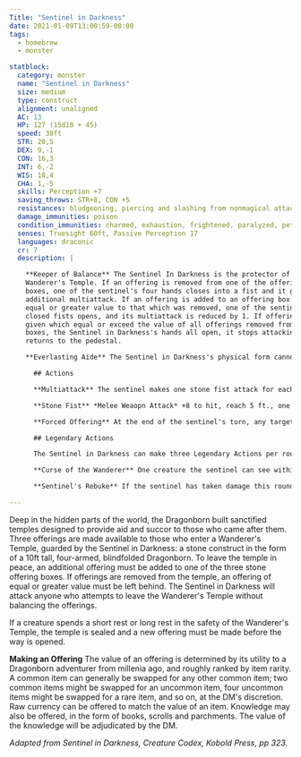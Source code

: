 ```yaml
---
Title: "Sentinel in Darkness"
date: 2021-01-09T13:00:59-08:00
tags:
  - homebrew
  - monster

statblock:
  category: monster
  name: "Sentinel in Darkness"
  size: medium
  type: construct
  alignment: unaligned
  AC: 13
  HP: 127 (15d10 + 45)
  speed: 30ft
  STR: 20,5
  DEX: 9,-1
  CON: 16,3
  INT: 6,-2
  WIS: 18,4
  CHA: 1,-5
  skills: Perception +7
  saving_throws: STR+8, CON +5
  resistances: bludgeoning, piercing and slashing from nonmagical attacks
  damage_immunities: poison
  condition_immunities: charmed, exhaustion, frightened, paralyzed, petrified, poisoned
  senses: Truesight 60ft, Passive Perception 17
  languages: draconic
  cr: 7
  description: |

    **Keeper of Balance** The Sentinel In Darkness is the protector of the
    Wanderer's Temple. If an offering is removed from one of the offering
    boxes, one of the sentinel's four hands closes into a fist and it gains an
    additional multiattack. If an offering is added to an offering box of
    equal or greater value to that which was removed, one of the sentinel's
    closed fists opens, and its multiattack is reduced by 1. If offerings are
    given which equal or exceed the value of all offerings removed from the
    boxes, the Sentinel in Darkness's hands all open, it stops attacking, and
    returns to the pedestal.

    **Everlasting Aide** The Sentinel in Darkness's physical form cannot be destroyed. If its HP is reduced to 0, the stone construct shatters, but the debris will return to the statue's pedestal and reform. After 1 minute, the statue is fully reformed and regains its max HP.

      ## Actions

      **Multiattack** The sentinel makes one stone fist attack for each hand that is currently closed into a fist.

      **Stone Fist** *Melee Weaopn Attack* +8 to hit, reach 5 ft., one target. Hit: 18 (2d12 + 5) bludgeoning damage.

      **Forced Offering** At the end of the sentinel's turn, any target the sentinel damaged with Stone Fist this turn must roll a d6. On a 1 or a 2, the target's equipped weapon is magically teleported to an offering box. If the creature does not have a weapon equipped, a random magical item in the creature's inventory selected by the DM is taken. If the target has no magical items in its inventory, 10d10 gold pieces or equivalent currency from its inventory is taken. If the target has no currency, nothing is taken.

      ## Legendary Actions

      The Sentinel in Darkness can make three Legendary Actions per round, only one of which can be Curse of the Wanderer.

      **Curse of the Wanderer** One creature the sentinel can see within 30 feet must succeed on a DC 15 Wisdom saving throw or suffer the Curse of the Wanderer. While cursed, the creature's speed is halved and it can't regain HP. For every 24 hours it goes without discovering or learning new information, it takes 10 (3d6) psychic damage. The curse lasts until it is lifted by a remove curse spell or similar magic.

      **Sentinel's Rebuke** If the sentinel has taken damage this round, it can use Forced Offering, targeting a creature that damaged it. Forced Offering can only be used against the same target once per reaction.

---
```


Deep in the hidden parts of the world, the Dragonborn built sanctified temples designed to provide aid and succor to those who came after them. Three offerings are made available to those who enter a Wanderer's Temple, guarded by the Sentinel in Darkness: a stone construct in the form of a 10ft tall, four-armed, blindfolded Dragonborn. To leave the temple in peace, an additional offering must be added to one of the three stone offering boxes. If offerings are removed from the temple, an offering of equal or greater value must be left behind. The Sentinel in Darkness will attack anyone who attempts to leave the Wanderer's Temple without balancing the offerings.

If a creature spends a short rest or long rest in the safety of the Wanderer's
Temple, the temple is sealed and a new offering must be made before the way is
opened.

**Making an Offering** The value of an offering is determined by its utility to a Dragonborn adventurer from millenia ago, and roughly ranked by item rarity. A common item can generally be swapped for any other common item; two common items might be swapped for an uncommon item, four uncommon items might be swapped for a rare item, and so on, at the DM's discretion. Raw currency can be offered to match the value of an item. Knowledge may also be offered, in the form of books, scrolls and parchments. The value of the knowledge will be adjudicated by the DM.

*Adapted from Sentinel in Darkness, _Creature Codex_, Kobold Press, pp 323.*
